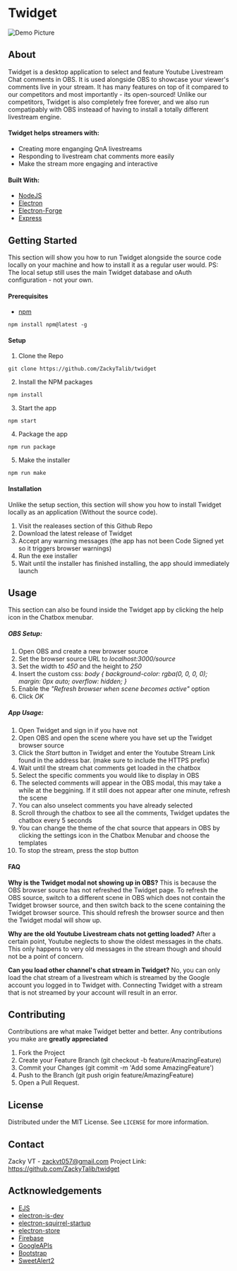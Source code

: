 # Twidget
![Demo Picture](https://github.com/ZackyTalib/twidget/raw/master/build/demo/DemoPic.png)

## About
Twidget is a desktop application to select and feature Youtube Livestream Chat comments in OBS. It is used alongside OBS to showcase your viewer's comments live in your stream. It has many features on top of it compared to our competitors and most importantly - its open-sourced! Unlike our competitors, Twidget is also completely free forever, and we also run compatipably with OBS insteaad of having to install a totally different livestream engine.

#### Twidget helps streamers with:
* Creating more enganging QnA livestreams
* Responding to livestream chat comments more easily
* Make the stream more engaging and interactive

#### Built With:
* [NodeJS](https://nodejs.org/en/)
* [Electron](https://github.com/electron/electron)
* [Electron-Forge](https://github.com/electron-userland/electron-forge)
* [Express](https://github.com/expressjs/express)

## Getting Started
This section will show you how to run Twidget alongside the source code locally on your machine and how to install it as a regular user would. PS: The local setup still uses the main Twidget database and oAuth configuration - not your own.

#### Prerequisites
* [npm](https://www.npmjs.com/)
```
npm install npm@latest -g
```

#### Setup
1. Clone the Repo
```
git clone https://github.com/ZackyTalib/twidget
```

2. Install the NPM packages
```
npm install
```

3. Start the app
```
npm start
```

4. Package the app
```
npm run package
```

5. Make the installer
```
npm run make
```

#### Installation
Unlike the setup section, this section will show you how to install Twidget locally as an application (Without the source code).
1. Visit the realeases section of this Github Repo
2. Download the latest release of Twidget
3. Accept any warning messages (the app has not been Code Signed yet so it triggers browser warnings)
4. Run the exe installer
5. Wait until the installer has finished installing, the app should immediately launch

## Usage
This section can also be found inside the Twidget app by clicking the help icon in the Chatbox menubar.

##### OBS Setup:
1. Open OBS and create a new browser source
2. Set the browser source URL to *localhost:3000/source*
3. Set the width to *450* and the height to *250*
4. Insert the custom css: *body { background-color: rgba(0, 0, 0, 0); margin: 0px auto; overflow: hidden; }*
5. Enable the *"Refresh browser when scene becomes active"* option
6. Click *OK*

##### App Usage:
1. Open Twidget and sign in if you have not
2. Open OBS and open the scene where you have set up the Twidget browser source
3. Click the *Start* button in Twidget and enter the Youtube Stream Link found in the address bar. (make sure to include the HTTPS prefix)
4. Wait until the stream chat comments get loaded in the chatbox
5. Select the specific comments you would like to display in OBS
6. The selected comments will appear in the OBS modal, this may take a while at the beggining. If it still does not appear after one minute, refresh the scene
7. You can also unselect comments you have already selected
8. Scroll through the chatbox to see all the comments, Twidget updates the chatbox every 5 seconds
9. You can change the theme of the chat source that appears in OBS by clicking the settings icon in the Chatbox Menubar and choose the templates
10. To stop the stream, press the stop button

#### FAQ

**Why is the Twidget modal not showing up in OBS?**
This is because the OBS browser source has not refreshed the Twidget page. To refresh the OBS source, switch to a different scene in OBS which does not contain the Twidget browser source, and then switch back to the scene containing the Twidget browser source. This should refresh the browser source and then the Twidget modal will show up.

**Why are the old Youtube Livestream chats not getting loaded?**
After a certain point, Youtube neglects to show the oldest messages in the chats. This only happens to very old messages in the stream though and should not be a point of concern.

**Can you load other channel's chat stream in Twidget?**
No, you can only load the chat stream of a livestream which is streamed by the Google account you logged in to Twidget with. Connecting Twidget with a stream that is not streamed by your account will result in an error.

## Contributing
Contributions are what make Twidget better and better. Any contributions you make are **greatly appreciated**

1. Fork the Project
2. Create your Feature Branch (git checkout -b feature/AmazingFeature)
3. Commit your Changes (git commit -m 'Add some AmazingFeature')
4. Push to the Branch (git push origin feature/AmazingFeature)
5. Open a Pull Request.

## License
Distributed under the MIT License. See `LICENSE` for more information.

## Contact
Zacky VT - zackvt057@gmail.com
Project Link: https://github.com/ZackyTalib/twidget

## Actknowledgements
* [EJS](https://github.com/mde/ejs)
* [electron-is-dev](https://github.com/sindresorhus/electron-is-dev)
* [electron-squirrel-startup](https://github.com/mongodb-js/electron-squirrel-startup)
* [electron-store](https://github.com/sindresorhus/electron-store)
* [Firebase](https://firebase.google.com/)
* [GoogleAPIs](https://github.com/googleapis/google-api-nodejs-client)
* [Bootstrap](https://getbootstrap.com/)
* [SweetAlert2](https://sweetalert2.github.io/)


